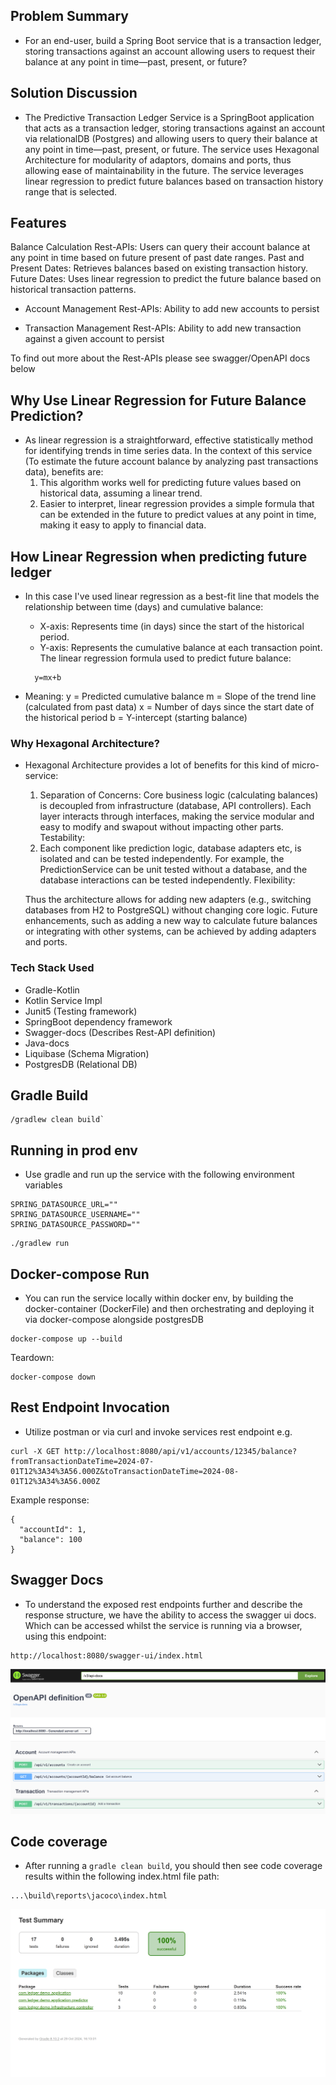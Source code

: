 ## Problem Summary

- For an end-user, build a Spring Boot service that is a transaction ledger, storing
  transactions against an account allowing users to request their balance at any
  point in time—past, present, or future?

## Solution Discussion

- The Predictive Transaction Ledger Service is a SpringBoot application that acts as a transaction ledger, 
  storing transactions against an account via relationalDB (Postgres) and allowing users to query their balance 
  at any point in time—past, present, or future. The service uses Hexagonal Architecture for modularity of adaptors,
  domains and ports, thus allowing ease of maintainability in the future. The service leverages linear regression 
  to predict future balances based on transaction history range that is selected.

## Features

Balance Calculation Rest-APIs:
Users can query their account balance at any point in time based on future present of past date ranges.
Past and Present Dates: Retrieves balances based on existing transaction history.
Future Dates: Uses linear regression to predict the future balance based on historical transaction patterns.

- Account Management Rest-APIs:
Ability to add new accounts to persist

- Transaction Management Rest-APIs:
Ability to add new transaction against a given account to persist

To find out more about the Rest-APIs please see swagger/OpenAPI docs below

## Why Use Linear Regression for Future Balance Prediction?
- As linear regression is a straightforward, effective statistically method for identifying trends in time series data. 
  In the context of this service (To estimate the future account balance by analyzing past transactions data), benefits are:
  1. This algorithm works well for predicting future values based on historical data, assuming a linear trend.
  2. Easier to interpret, linear regression provides a simple formula that can be extended in the future to predict values at any point in time,
     making it easy to apply to financial data.

## How Linear Regression when predicting future ledger
- In this case I've used linear regression as a best-fit line that models the relationship between time (days) and cumulative balance:
  - X-axis: Represents time (in days) since the start of the historical period.
  - Y-axis: Represents the cumulative balance at each transaction point.
  The linear regression formula used to predict future balance:

  ```
    y=mx+b
  ```

- Meaning:
  y = Predicted cumulative balance
  m = Slope of the trend line (calculated from past data)
  x = Number of days since the start date of the historical period
  b = Y-intercept (starting balance)

### Why Hexagonal Architecture?
- Hexagonal Architecture provides a lot of benefits for this kind of micro-service:
  1. Separation of Concerns:
     Core business logic (calculating balances) is decoupled from infrastructure (database, API controllers).
     Each layer interacts through interfaces, making the service modular and easy to modify and swapout without impacting other parts.
     Testability:
  2. Each component like prediction logic, database adapters etc, is isolated and can be tested independently.
     For example, the PredictionService can be unit tested without a database, and the database interactions can be tested independently.
     Flexibility:

  Thus the architecture allows for adding new adapters (e.g., switching databases from H2 to PostgreSQL) without changing core logic.
  Future enhancements, such as adding a new way to calculate future balances or integrating with other systems, can be
  achieved by adding adapters and ports.

### Tech Stack Used
- Gradle-Kotlin
- Kotlin Service Impl
- Junit5 (Testing framework)
- SpringBoot dependency framework
- Swagger-docs (Describes Rest-API definition)
- Java-docs
- Liquibase (Schema Migration)
- PostgresDB (Relational DB)

## Gradle Build
```
/gradlew clean build`
```

## Running in prod env
- Use gradle and run up the service with the following environment variables
```
SPRING_DATASOURCE_URL=""
SPRING_DATASOURCE_USERNAME=""
SPRING_DATASOURCE_PASSWORD=""
```
```
./gradlew run
```

## Docker-compose Run
- You can run the service locally within docker env, by building the docker-container (DockerFile) and then orchestrating and deploying it 
  via docker-compose alongside postgresDB

```
docker-compose up --build
```

Teardown:
```
docker-compose down
```

## Rest Endpoint Invocation
- Utilize postman or via curl and invoke services rest endpoint e.g.
```
curl -X GET http://localhost:8080/api/v1/accounts/12345/balance?fromTransactionDateTime=2024-07-01T12%3A34%3A56.000Z&toTransactionDateTime=2024-08-01T12%3A34%3A56.000Z
```

Example response:
```
{
  "accountId": 1,
  "balance": 100
}
```

## Swagger Docs
- To understand the exposed rest endpoints further and describe the response structure, we have the
  ability to access the swagger ui docs. Which can be accessed whilst the service is running via a browser,
  using this endpoint:
```
http://localhost:8080/swagger-ui/index.html
```
![](docs/ledgerSwagger.png)

## Code coverage
- After running a `gradle clean build`, you should then see code coverage results within the following index.html file path:
```
...\build\reports\jacoco\index.html
```
![](docs/unitTestResult.png)

